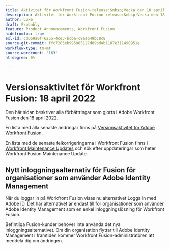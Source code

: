```yaml
---
title: Aktivitet för Workfront Fusion-release:&nbsp;Vecka den 18 april 2022
description: Aktivitet för Workfront Fusion-release:&nbsp;Vecka den 18 april 2022
author: Luke
draft: Probably
feature: Product Announcements, Workfront Fusion
hidefromtoc: true
exl-id: cd669a0f-6255-4ce3-bcba-c9aeb49bc8c8
source-git-commit: ffc7205eb995985127d89bdab1187e311490951e
workflow-type: tm+mt
source-wordcount: '163'
ht-degree: 0%

---
```


# Versionsaktivitet för Workfront Fusion: 18 april 2022

Den här sidan beskriver alla förbättringar som gjorts i Adobe Workfront Fusion den 18 april 2022.

En lista med alla senaste ändringar finns på [Versionsaktivitet för Adobe Workfront Fusion](../../../product-announcements/product-releases/fusion-release-activity/fusion-release-activity.md).

En lista med de senaste felkorrigeringarna i Workfront Fusion finns i [Workfront Maintenance Updates](https://one.workfront.com/s/article/Workfront-Maintenance-Updates-1882317350) och sök efter uppdateringar som heter Workfront Fusion Maintenance Update.

## Nytt inloggningsalternativ för Fusion för organisationer som använder Adobe Identity Management

När du loggar in på Workfront Fusion visas nu alternativet Logga in med Adobe ID. Det här alternativet är endast till för organisationer som använder Adobe Identity Management som en enkel inloggningslösning för Workfront Fusion.

Befintliga Fusion-kunder behöver inte använda det nya inloggningsalternativet. Om din organisation flyttar till Adobe Identity Management i framtiden kommer Workfront Fusion-administratören att meddela dig om ändringen.
